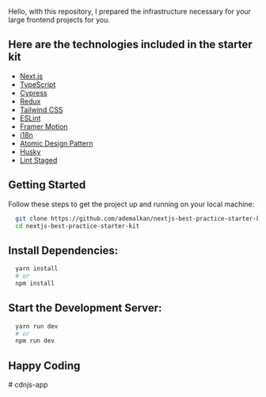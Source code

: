 Hello, with this repository, I prepared the infrastructure necessary for your large frontend projects for you.

## Here are the technologies included in the starter kit

- [Next.js](https://nextjs.org/)
- [TypeScript](https://www.typescriptlang.org/)
- [Cypress](https://www.cypress.io/)
- [Redux](https://redux.js.org/)
- [Tailwind CSS](https://tailwindcss.com/)
- [ESLint](https://eslint.org/)
- [Framer Motion](https://www.framer.com/motion/)
- [i18n](https://www.npmjs.com/package/i18n-js)
- [Atomic Design Pattern](https://atomicdesign.bradfrost.com/chapter-2/)
- [Husky](https://typicode.github.io/husky/#/)
- [Lint Staged](https://github.com/okonet/lint-staged)

## Getting Started

Follow these steps to get the project up and running on your local machine:

```bash
  git clone https://github.com/ademalkan/nextjs-best-practice-starter-kit.git
  cd nextjs-best-practice-starter-kit
```

## Install Dependencies:

```bash
  yarn install
  # or
  npm install
```

## Start the Development Server:

```bash
  yarn run dev
  # or
  npm run dev
```

## Happy Coding 
#   c d n j s - a p p  
 